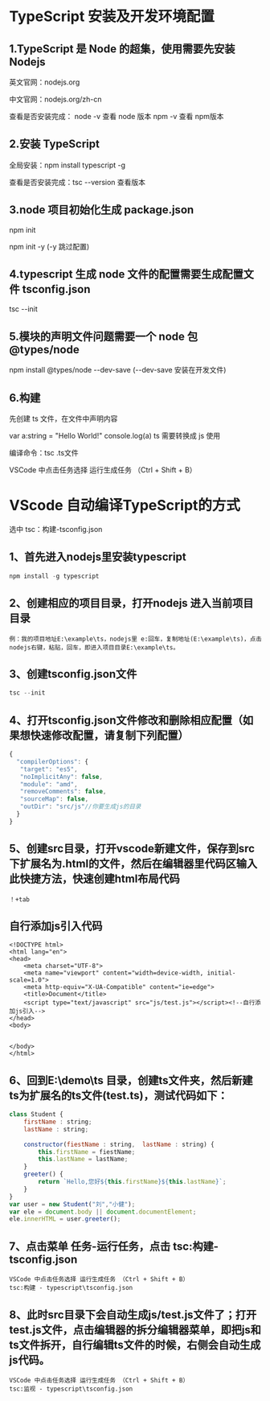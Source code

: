 # TypeScript 安装及开发环境配置

## 1.TypeScript 是 Node 的超集，使用需要先安装 Nodejs

英文官网：nodejs.org

中文官网：nodejs.org/zh-cn

查看是否安装完成： node -v 查看 node 版本 npm -v 查看 npm版本

## 2.安装 TypeScript

全局安装：npm install typescript -g

查看是否安装完成：tsc --version 查看版本

## 3.node 项目初始化生成 package.json

npm init

npm init -y (-y 跳过配置)

## 4.typescript 生成 node 文件的配置需要生成配置文件 tsconfig.json

tsc --init

## 5.模块的声明文件问题需要一个 node 包 @types/node

npm install @types/node --dev-save (--dev-save 安装在开发文件)

## 6.构建

先创建 ts 文件，在文件中声明内容

var a:string = "Hello World!"
console.log(a)
ts 需要转换成 js 使用

编译命令：tsc .ts文件

VSCode 中点击任务选择 运行生成任务 （Ctrl + Shift + B）

# VScode 自动编译TypeScript的方式

选中 tsc：构建-tsconfig.json
## 1、首先进入nodejs里安装typescript
```js
npm install -g typescript
```

## 2、创建相应的项目目录，打开nodejs 进入当前项目目录
```
例：我的项目地址E:\example\ts，nodejs里 e:回车，复制地址(E:\example\ts)，点击nodejs右键，粘贴，回车，即进入项目目录E:\example\ts。
```

## 3、创建tsconfig.json文件
```js
tsc --init
```

## 4、打开tsconfig.json文件修改和删除相应配置（如果想快速修改配置，请复制下列配置）
```js
{
  "compilerOptions": {
   "target": "es5",
   "noImplicitAny": false,
   "module": "amd",
   "removeComments": false,
   "sourceMap": false,
   "outDir": "src/js"//你要生成js的目录
  }
}
```

## 5、创建src目录，打开vscode新建文件，保存到src下扩展名为.html的文件，然后在编辑器里代码区输入此快捷方法，快速创建html布局代码
```
！+tab
```
## 自行添加js引入代码
```
<!DOCTYPE html>
<html lang="en">
<head>
    <meta charset="UTF-8">
    <meta name="viewport" content="width=device-width, initial-scale=1.0">
    <meta http-equiv="X-UA-Compatible" content="ie=edge">
    <title>Document</title>
    <script type="text/javascript" src="js/test.js"></script><!--自行添加js引入-->
</head>
<body>
     
     
</body>
</html>
```

## 6、回到E:\demo\ts 目录，创建ts文件夹，然后新建ts为扩展名的ts文件(test.ts)，测试代码如下：
```js
class Student {
    firstName : string;
    lastName : string;
 
    constructor(fiestName : string,  lastName : string) {
        this.firstName = fiestName;
        this.lastName = lastName;
    }
    greeter() {
        return `Hello,您好${this.firstName}${this.lastName}`;
    }
}
var user = new Student("刘","小健");
var ele = document.body || document.documentElement;
ele.innerHTML = user.greeter();
```

## 7、点击菜单 任务-运行任务，点击 tsc:构建-tsconfig.json
```
VSCode 中点击任务选择 运行生成任务 （Ctrl + Shift + B）
tsc:构建 - typescript\tsconfig.json
```

## 8、此时src目录下会自动生成js/test.js文件了；打开test.js文件，点击编辑器的拆分编辑器菜单，即把js和ts文件拆开，自行编辑ts文件的时候，右侧会自动生成js代码。
```
VSCode 中点击任务选择 运行生成任务 （Ctrl + Shift + B）
tsc:监视 - typescript\tsconfig.json
```
